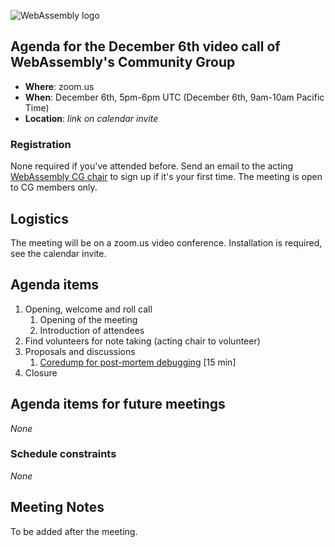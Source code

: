 ![WebAssembly logo](/images/WebAssembly.png)

## Agenda for the December 6th video call of WebAssembly's Community Group

- **Where**: zoom.us
- **When**: December 6th, 5pm-6pm UTC (December 6th, 9am-10am Pacific Time)
- **Location**: *link on calendar invite*

### Registration

None required if you've attended before. Send an email to the acting [WebAssembly CG chair](mailto:webassembly-cg-chair@chromium.org)
to sign up if it's your first time. The meeting is open to CG members only.

## Logistics

The meeting will be on a zoom.us video conference.
Installation is required, see the calendar invite.

## Agenda items

1. Opening, welcome and roll call
    1. Opening of the meeting
    1. Introduction of attendees
1. Find volunteers for note taking (acting chair to volunteer)
1. Proposals and discussions
    1. [Coredump for post-mortem debugging](https://github.com/xtuc/wasm-coredump-format) [15 min]
3. Closure

## Agenda items for future meetings

*None*

### Schedule constraints

*None*

## Meeting Notes

To be added after the meeting.

